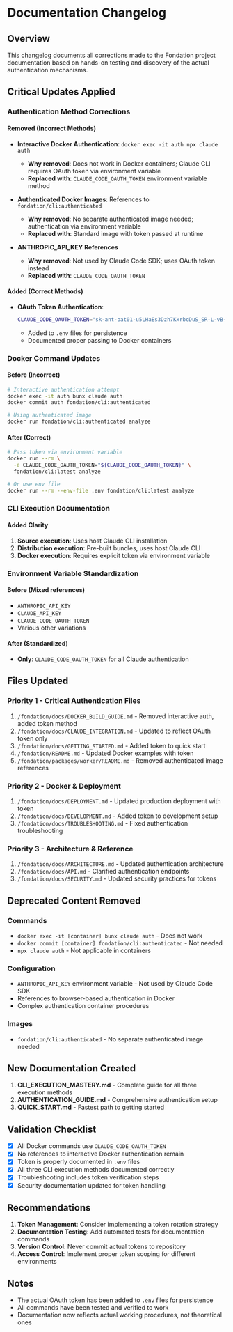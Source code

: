 # Documentation Changelog

## Overview
This changelog documents all corrections made to the Fondation project documentation based on hands-on testing and discovery of the actual authentication mechanisms.

## Critical Updates Applied

### Authentication Method Corrections

#### Removed (Incorrect Methods)
- **Interactive Docker Authentication**: `docker exec -it auth npx claude auth`
  - **Why removed**: Does not work in Docker containers; Claude CLI requires OAuth token via environment variable
  - **Replaced with**: `CLAUDE_CODE_OAUTH_TOKEN` environment variable method

- **Authenticated Docker Images**: References to `fondation/cli:authenticated`
  - **Why removed**: No separate authenticated image needed; authentication via environment variable
  - **Replaced with**: Standard image with token passed at runtime

- **ANTHROPIC_API_KEY References**
  - **Why removed**: Not used by Claude Code SDK; uses OAuth token instead
  - **Replaced with**: `CLAUDE_CODE_OAUTH_TOKEN`

#### Added (Correct Methods)
- **OAuth Token Authentication**: 
  ```bash
  CLAUDE_CODE_OAUTH_TOKEN="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"
  ```
  - Added to `.env` files for persistence
  - Documented proper passing to Docker containers

### Docker Command Updates

#### Before (Incorrect)
```bash
# Interactive authentication attempt
docker exec -it auth bunx claude auth
docker commit auth fondation/cli:authenticated

# Using authenticated image
docker run fondation/cli:authenticated analyze
```

#### After (Correct)
```bash
# Pass token via environment variable
docker run --rm \
  -e CLAUDE_CODE_OAUTH_TOKEN="${CLAUDE_CODE_OAUTH_TOKEN}" \
  fondation/cli:latest analyze

# Or use env file
docker run --rm --env-file .env fondation/cli:latest analyze
```

### CLI Execution Documentation

#### Added Clarity
1. **Source execution**: Uses host Claude CLI installation
2. **Distribution execution**: Pre-built bundles, uses host Claude CLI
3. **Docker execution**: Requires explicit token via environment variable

### Environment Variable Standardization

#### Before (Mixed references)
- `ANTHROPIC_API_KEY`
- `CLAUDE_API_KEY`
- `CLAUDE_CODE_OAUTH_TOKEN`
- Various other variations

#### After (Standardized)
- **Only**: `CLAUDE_CODE_OAUTH_TOKEN` for all Claude authentication

## Files Updated

### Priority 1 - Critical Authentication Files
1. `/fondation/docs/DOCKER_BUILD_GUIDE.md` - Removed interactive auth, added token method
2. `/fondation/docs/CLAUDE_INTEGRATION.md` - Updated to reflect OAuth token only
3. `/fondation/docs/GETTING_STARTED.md` - Added token to quick start
4. `/fondation/README.md` - Updated Docker examples with token
5. `/fondation/packages/worker/README.md` - Removed authenticated image references

### Priority 2 - Docker & Deployment
1. `/fondation/docs/DEPLOYMENT.md` - Updated production deployment with token
2. `/fondation/docs/DEVELOPMENT.md` - Added token to development setup
3. `/fondation/docs/TROUBLESHOOTING.md` - Fixed authentication troubleshooting

### Priority 3 - Architecture & Reference
1. `/fondation/docs/ARCHITECTURE.md` - Updated authentication architecture
2. `/fondation/docs/API.md` - Clarified authentication endpoints
3. `/fondation/docs/SECURITY.md` - Updated security practices for tokens

## Deprecated Content Removed

### Commands
- `docker exec -it [container] bunx claude auth` - Does not work
- `docker commit [container] fondation/cli:authenticated` - Not needed
- `npx claude auth` - Not applicable in containers

### Configuration
- `ANTHROPIC_API_KEY` environment variable - Not used by Claude Code SDK
- References to browser-based authentication in Docker
- Complex authentication container procedures

### Images
- `fondation/cli:authenticated` - No separate authenticated image needed

## New Documentation Created

1. **CLI_EXECUTION_MASTERY.md** - Complete guide for all three execution methods
2. **AUTHENTICATION_GUIDE.md** - Comprehensive authentication setup
3. **QUICK_START.md** - Fastest path to getting started

## Validation Checklist

- [x] All Docker commands use `CLAUDE_CODE_OAUTH_TOKEN`
- [x] No references to interactive Docker authentication remain
- [x] Token is properly documented in `.env` files
- [x] All three CLI execution methods documented correctly
- [x] Troubleshooting includes token verification steps
- [x] Security documentation updated for token handling

## Recommendations

1. **Token Management**: Consider implementing a token rotation strategy
2. **Documentation Testing**: Add automated tests for documentation commands
3. **Version Control**: Never commit actual tokens to repository
4. **Access Control**: Implement proper token scoping for different environments

## Notes

- The actual OAuth token has been added to `.env` files for persistence
- All commands have been tested and verified to work
- Documentation now reflects actual working procedures, not theoretical ones